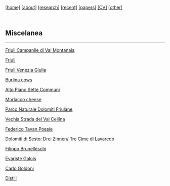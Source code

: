 [[home]](./index.html)
[[about]](./about.html)
[[research]](./research.html)
[[recent]](./news.html)
[[papers]](./papers.html)
[[CV]](./cv.html)
[[other]](./other.html)

&nbsp;&nbsp;&nbsp;



## Miscelanea

---

[Friuli Campanile di Val Montanaia](https://www.youtube.com/watch?v=2zEwzhMyLC0)

[Friuli](https://www.youtube.com/watch?v=YEDMVT2dpSs)

[Friuli Venezia Giulia](https://www.youtube.com/watch?v=rsWCyvMtAfw)


[Burlina cows](https://en.wikipedia.org/wiki/Burlina)

[Alto Piano Sette Communi](https://www.asiago.it/en/asiago_plateau/)

[Morlacco cheese](https://en.wikipedia.org/wiki/Morlacco)

[Parco Naturale Dolomiti Friulane](http://www.parcodolomitifriulane.it/en/)

[Vechia Strada del Val Cellina](https://www.parcodolomitifriulane.it/en/guided-tours/the-old-road-of-valcellina/)

[Federico Tavan Poesie](http://ruttar.altervista.org/federico-tavan-poesie/)

[Dolomiti di Sesto: Drei Zinnen/ Tre Cime di Lavaredo](https://www.youtube.com/watch?v=wWGEv9miNSc)

[Filippo Brunelleschi](https://en.wikipedia.org/wiki/Filippo_Brunelleschi)

[Evariste Galois](https://www.britannica.com/biography/Evariste-Galois)

[Carlo Goldoni](https://en.wikipedia.org/wiki/Carlo_Goldoni)

[Distill](https://distill.pub)